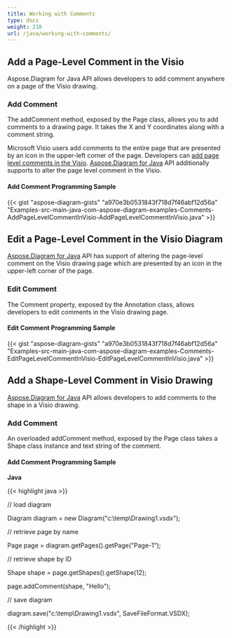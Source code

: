 ```yaml
---
title: Working with Comments
type: docs
weight: 210
url: /java/working-with-comments/
---
```


## **Add a Page-Level Comment in the Visio**
Aspose.Diagram for Java API allows developers to add comment anywhere on a page of the Visio drawing.
### **Add Comment**
The addComment method, exposed by the Page class, allows you to add comments to a drawing page. It takes the X and Y coordinates along with a comment string.

Microsoft Visio users add comments to the entire page that are presented by an icon in the upper-left corner of the page. Developers can [add page level comments in the Visio](). [Aspose.Diagram for Java](https://products.aspose.com/diagram/java/) API additionally supports to alter the page level comment in the Visio.
#### **Add Comment Programming Sample**
{{< gist "aspose-diagram-gists" "a970e3b0531843f718d7f46abf12d56a" "Examples-src-main-java-com-aspose-diagram-examples-Comments-AddPageLevelCommentInVisio-AddPageLevelCommentInVisio.java" >}}
## **Edit a Page-Level Comment in the Visio Diagram**
[Aspose.Diagram for Java](https://products.aspose.com/diagram/java/) API has support of altering the page-level comment on the Visio drawing page which are presented by an icon in the upper-left corner of the page. 
### **Edit Comment**
The Comment property, exposed by the Annotation class, allows developers to edit comments in the Visio drawing page.
#### **Edit Comment Programming Sample**
{{< gist "aspose-diagram-gists" "a970e3b0531843f718d7f46abf12d56a" "Examples-src-main-java-com-aspose-diagram-examples-Comments-EditPageLevelCommentInVisio-EditPageLevelCommentInVisio.java" >}}
## **Add a Shape-Level Comment in Visio Drawing**
[Aspose.Diagram for Java](https://products.aspose.com/diagram/java/) API allows developers to add comments to the shape in a Visio drawing.
### **Add Comment**
An overloaded addComment method, exposed by the Page class takes a Shape class instance and text string of the comment.
#### **Add Comment Programming Sample**
**Java**

{{< highlight java >}}

 // load diagram

Diagram diagram = new Diagram("c:\\temp\\Drawing1.vsdx");

// retrieve page by name

Page page = diagram.getPages().getPage("Page-1");

// retrieve shape by ID

Shape shape = page.getShapes().getShape(12);

page.addComment(shape, "Hello");

// save diagram

diagram.save("c:\\temp\\Drawing1.vsdx", SaveFileFormat.VSDX);

{{< /highlight >}}
